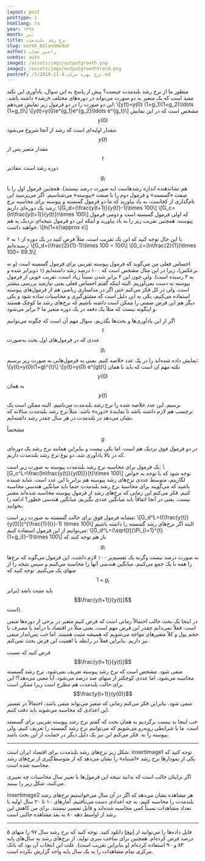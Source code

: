 ```yaml
---
layout: post
posttype: 1
htmllang: fa
year: ۱۳۹۸
month: تیر
title: ‌نرخ رشد بلندمدت
slug: nerkh_bolandmodat
author: رامین مجاب
usediv: auto
image1: /assets/imgs/outputgrowth.png
image2: /assets/imgs/outputgrowthtrend.png
postref: /1/2019-11-4-نرخ بهره مرکب.md
---
```


منظور ما از نرخ رشد بلندمدت چیست؟ پیش از پاسخ به این سوال، یادآوری این نکته مفید است که یک متغیر به دو صورت می‌تواند در دوره‌های مختلف «رشد» داشته باشد. این دو صورت را در دو فرمول زیر نمایش می‌دهم:
\\[y(t)=y(0) (1+g_1)(1+g_2)\ldots (1+g_t)\\]
\\[y(t)=y(0)e^{g_1}e^{g_2}\ldots e^{g_t}\\]
مشخص است که در این نمایش $$y(0)$$ مقدار اولیه‌ای است که رشد از آنجا شروع می‌شود، $$y(t)$$ مقدار متغیر پس از $$t$$ دوره رشد است. مقادیر $$g_i$$ هم نشاندهنده اندازه رشدهاست (به صورت درصد نیستند). همچنین فرمول اول را با صفت «گسسته» و فرمول دوم را با صفت «پیوسته» می‌شناسیم. اگر می‌پرسید این نام‌گذاری از کجاست، به یاد بیاورید که ما دو فرمول گسسته و پیوسته برای محاسبه نرخ رشد یک دوره‌ای داریم:
\\[G_d=(\frac{y(t+1)}{y(t)}-1)\times 100\\]
\\[G_c=(ln\frac{y(t+1)}{y(t)})\times 100\\]
که اولی فرمول گسسته است و دومی فرمول پیوسته. همچنین تقریب زیر را به یاد بیاورید و اینکه این دو فرمول نتیجه‌ای نزدیک به هم خواهند داشت.
\\[ln(1+x)\approx x\\]

با این حال توجه کنید که این یک تقریب است. مثلاً فرض کنید در یک دوره از ۱ به ۲ رسیده‌ایم:
\\[G_d=(\frac{2}{1}-1)\times 100 = 100\\]
\\[G_c=(ln\frac{2}{1})\times 100= 69.3\\] 

احساس فعلی من می‌گوید که فرمول پیوسته تقریبی برای فرمول گسسته است (و نه برعکس)، زیرا در این مثال مشخص است که ۱۰۰ درصد رشد داشته‌ایم (۱ دوبرابر شده و به ۲ رسیده است). ولی چون این ۲ برابر شدن نسبتاً زیاد است، تقریب خوبی از فرمول پیوسته به دست نمی‌آوریم. البته اینکه گفتم احساس فعلی یعنی نیازمند بررسی بیشتر است. ولی در کل فکر می‌کنم حتی اگر در مدلسازی ریاضی هم از فرمول‌های پیوسته استفاده می‌کنیم، یکی به این دلیل است که مشتق‌گیری و محاسبات ساده شود و یکی دیگر هم این فرض ضمنی را ممکن است داشته باشیم که نرخ‌های رشد ما کوچک هستند و اینگونه نیست که مثلاً یک دفعه در یک دوره متغیر ما ۲ برابر می‌شود.

اگر از این یادآوری‌ها و بحث‌ها بگذریم، سوال مهم آن است که چگونه می‌توانیم $$t$$ عددی که در فرمول‌های اول بحث به‌صورت $$g_i$$ نمایش داده شده‌اند را در یک عدد خلاصه کنیم. یعنی به فرمول‌هایی به صورت زیر برسیم:
\\[y(t)=y(0)(1+g)^{t}\\]
\\[y(t)=y(0) e^{gt}\\]
نکته مهم ان است که باید  با همان $$y(0)$$ به همان $$y(t)$$ برسیم. این عدد خلاصه شده را نرخ رشد بلندمدت می‌نامیم. البته ممکن است یک برچسب هم لازم داشته باشد تا نمایندهٔ «دوره» باشد. مثلاً نرخ رشد بلندمدت سالانه که نشان می‌دهد در بلندمدت در هر سال چقدر رشد داشته‌ایم. 

مشخصاً $$g$$ در دو فرمول فوق نزدیک هم است، اما یکی نیست و بنابراین همانند نرخ رشد یک دوره‌ای که در بالا یادآوری شد، دو نوع نرخ رشد بلندمدت داریم.

یک فرمول برای محاسبه نرخ رشد بلندمدت پیوسته به صورت زیر است:
\\[G_c^L=\frac{ln\frac{y(t)}{y(0)}}{t}\times 100\\] 
توجه شود که با توجه به خواص لگاریتم، متوسط عددی نرخ‌های رشد پیوسته هم برابر با این عدد است. شاید شنیده باشید که می‌گویند برای محاسبهٔ نرخ رشد بلندمدت حتماً باید میانگین هندسی محاسبه کنیم. فکر می‌کنم این زمانی که نرخ‌های رشد از فرمول پیوسته محاسبه شده‌اند معتبر نیست. یعنی در آنجا اتفاقاً باید میانگین عددی بگیریم. میانگین هندسی جطور؟ ادامه را بخوانید.

مشابه فرمول فوق برای حالت گسسته به صورت زیر است:
\\[G_d^L=((\frac{y(t)}{y(0)})^{\frac{1}{t}}-1) \times 100\\] 
البته اگر نرخ‌های رشد گسسته را داشته باشیم می‌توانیم از این فرمول استفاده کنیم:
\\[G_d^L=(\sqrt[t]{\Pi_{i=1}^{t}(1+g_i)}-1)\times 100\\]
باز هم توجه کنید که $$g_i$$ به صورت درصد نیست وگرنه یک تقسیم‌بر ۱۰۰ لازم داشت. این فرمول می‌گوید که نرخ‌ها را همه با یک جمع می‌کنیم، میانگین هندسی آنها را محاسبه می‌کنیم و سپس نتیجه را از منهای یک می‌کنیم. توجه کنید که $$1+g_i$$ باید مثبت باشد (برابر $$\frac{y(t+1)}{y(t)}$$ است). 

در اینجا یک بحث جالب احتمالاً زمانی است که فرض کنیم متغیر در برخی از دوره‌ها منفی است. فعلاً نمی‌دانم چقدر این فرض مهم است. یعنی مثلاً در اقتصاد با درآمد یا مصرف یا حجم پول و کلاً متغیرهای مواجه می‌شویم که همیشه مثبت هستند. اما خب پس‌انداز منفی نیز داریم. بنابراین فعلاً در رابطه با اهمیت این فرض بحث نمی‌کنم.

 فرض کنید که نسبت $$\frac{y(t+1)}{y(t)}$$ منفی شود. مشخص است که نرخ رشد پیوسته تعریف نمی‌شود. نرخ رشد گسسته محاسبه می‌شود، اما عددی کوچکتر از منهای صد درصد می‌شود. آیا معنی می‌دهد؟! این برای حالت بلندمدت هم مطرح است زیرا ممکن است  $$\frac{y(t+1)}{y(0)}$$ منفی شود. بنابراین فکر می‌کنم زمانی که متغیر می‌تواند منفی باشد، احتمالاً در تفسیر این اعدادی که محاسبه می‌شوند باید دقت کنیم. 
 
 خب اینجا بد نیست برگردیم به همان بحث که گفتم نرخ رشد پیوسته تقریبی برای گسسته است. ما با شرایطی روبه‌رو می‌شویم که می‌توانیم نرخ رشد گسسته را تعریف کنیم، ولی پیوسته را نه. فکر می‌کنم این نیز یک دلیل دیگر در حمایت از این بحث باشد.
 
 ---

شکل زیر نرخ‌های رشد بلندمدت برای اقتصاد ایران است. 
insertimage1
توجه کنید که یکی از نمودارها نرخ رشد «اشتباه» را نشان می‌دهد که از متوسط‌گیری از نرخ‌های رشد محاسبه شده است.

اگر برایتان جالب است  که بدانید نتیجه این فرمول‌ها با تغییر سال محاسبات چه تغییری می‌کنند، شکل زیر را ببینید. 

insertimage2
هر مشاهده نشان می‌دهد که اگر در آن سال می‌خواستیم نرخ‌های رشد بلندمدت را محاسبه کنیم، به چه اعدادی دست می‌یافتیم. آمارهای ۱۰ تا ۲۰ سال اولیه با تعداد مشاهدات نسبتاً کمی محاسبه شده‌اند و قابل تفسیر نیستند. برای من کاهش این رشد از اواسط دهه ۸۰ به بعد مشاهده جالبی است.

---
فایل داده‌ها را می‌توانید از [اینجا](/assets/data/longrunoutputgrowth.xlsx) دانلود کنید. توجه کنید که نرخ رشد سال ۹۷ را منهای ۵ درصد فرض کرده‌ام. همچنین برای ساخت سری تولید، از نرخ‌های رشد به سال‌های پایه ۸۳ و ۹۰ استفاده کرده‌ام (و بنابراین تقریب است). علت این انتخاب آن بود که بانک مرکزی تمام مشاهدات را به یک سال پایه واحد گزارش نکرده است.


 

